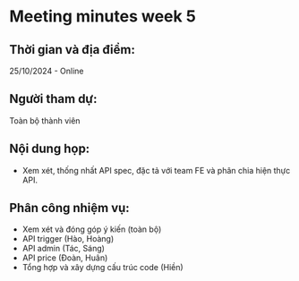 # Meeting minutes week 5
## Thời gian và địa điểm:
25/10/2024 - Online
## Người tham dự:
Toàn bộ thành viên
## Nội dung họp:
- Xem xét, thống nhất API spec, đặc tả với team FE và phân chia hiện thực API.
## Phân công nhiệm vụ:
- Xem xét và đóng góp ý kiến (toàn bộ)
- API trigger (Hào, Hoàng)
- API admin (Tác, Sáng)
- API price (Đoàn, Huân)
- Tổng hợp và xây dựng cấu trúc code (Hiền)